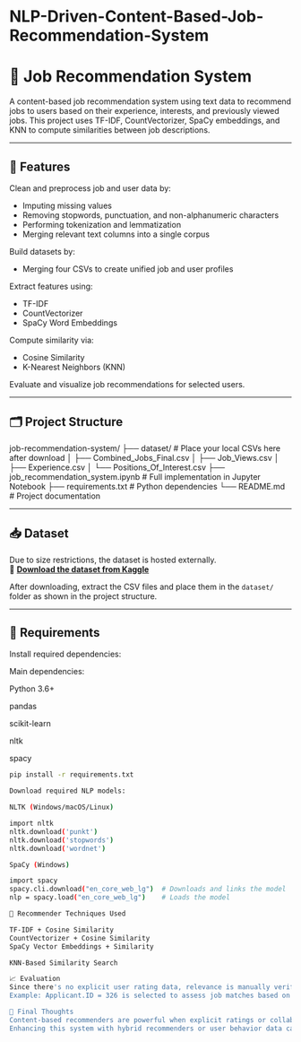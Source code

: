 # NLP-Driven-Content-Based-Job-Recommendation-System
# 📌 Job Recommendation System

A content-based job recommendation system using text data to recommend jobs to users based on their experience, interests, and previously viewed jobs. This project uses TF-IDF, CountVectorizer, SpaCy embeddings, and KNN to compute similarities between job descriptions.

---

## 🚀 Features

Clean and preprocess job and user data by:
- Imputing missing values
- Removing stopwords, punctuation, and non-alphanumeric characters
- Performing tokenization and lemmatization
- Merging relevant text columns into a single corpus

Build datasets by:
- Merging four CSVs to create unified job and user profiles

Extract features using:
- TF-IDF
- CountVectorizer
- SpaCy Word Embeddings

Compute similarity via:
- Cosine Similarity
- K-Nearest Neighbors (KNN)

Evaluate and visualize job recommendations for selected users.

---

## 🗂️ Project Structure

job-recommendation-system/
├── dataset/ # Place your local CSVs here after download
│ ├── Combined_Jobs_Final.csv
│ ├── Job_Views.csv
│ ├── Experience.csv
│ └── Positions_Of_Interest.csv
├── job_recommendation_system.ipynb # Full implementation in Jupyter Notebook
├── requirements.txt # Python dependencies
└── README.md # Project documentation


---

## 📥 Dataset

Due to size restrictions, the dataset is hosted externally.  
🔗 **[Download the dataset from Kaggle](https://www.kaggle.com/datasets/kandij/job-recommendation-datasets)**

After downloading, extract the CSV files and place them in the `dataset/` folder as shown in the project structure.

---

## 🧰 Requirements

Install required dependencies:

Main dependencies:

Python 3.6+

pandas

scikit-learn

nltk

spacy

```bash
pip install -r requirements.txt

Download required NLP models:

NLTK (Windows/macOS/Linux)

import nltk
nltk.download('punkt')
nltk.download('stopwords')
nltk.download('wordnet')

SpaCy (Windows)

import spacy
spacy.cli.download("en_core_web_lg")  # Downloads and links the model
nlp = spacy.load("en_core_web_lg")    # Loads the model

🧠 Recommender Techniques Used

TF-IDF + Cosine Similarity
CountVectorizer + Cosine Similarity
SpaCy Vector Embeddings + Similarity

KNN-Based Similarity Search

📈 Evaluation
Since there's no explicit user rating data, relevance is manually verified.
Example: Applicant.ID = 326 is selected to assess job matches based on job title and profile alignment.

📌 Final Thoughts
Content-based recommenders are powerful when explicit ratings or collaborative data are missing — like in many real-world job platforms.
Enhancing this system with hybrid recommenders or user behavior data can significantly improve personalization and accuracy.


